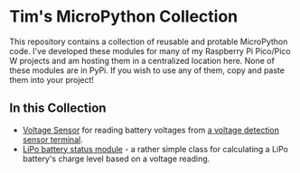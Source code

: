 # Tim's MicroPython Collection
This repository contains a collection of reusable and protable MicroPython code. I've developed these modules for many of my Raspberry Pi Pico/Pico W projects and am hosting them in a centralized location here. 
None of these modules are in PyPi. If you wish to use any of them, copy and paste them into your project!

## In this Collection
- [Voltage Sensor](./voltage-sensor/) for reading battery voltages from [a voltage detection sensor terminal](https://www.amazon.com/gp/product/B07L81QJ75/ref=ppx_yo_dt_b_asin_title_o02_s00?ie=UTF8&psc=1).
- [LiPo battery status module](./lipo-status/) - a rather simple class for calculating a LiPo battery's charge level based on a voltage reading.